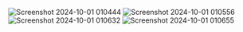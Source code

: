 ![Screenshot 2024-10-01 010444](https://github.com/user-attachments/assets/dbad0d6c-f387-4a06-a63f-d8f25da5c018)
![Screenshot 2024-10-01 010556](https://github.com/user-attachments/assets/9573483b-4f61-44d8-8a60-322f8179ea5e)
![Screenshot 2024-10-01 010632](https://github.com/user-attachments/assets/2c6dd047-905c-4fea-b582-c848ba44fde1)
![Screenshot 2024-10-01 010655](https://github.com/user-attachments/assets/89589b68-06b2-4732-9401-093f116cb9f5)

